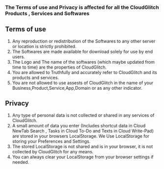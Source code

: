 ### The Terms of use and Privacy is affected for all the CloudGlitch Products , Services and Softwares
## Terms of use
1. Any reproduction or redistribution of the Softwares to any other server or location is strictly prohibited.
2. The Softwares are made available for download solely for use by end users.
3. The Logo and The name of the softwares (which maybe updated from time to time) are the properties of CloudGlitch. 
4. You are allowed to Truthfully and accurately refer to CloudGlitch and its products and services.
5. You are not allowed to use assests of CloudGlitch in the name of your Business,Product,Service,App,Domain or as any other indicator.

## Privacy
1. Any type of personal data is not collected or shared in any services of CloudGlitch.
2. A small amount of data you enter (Includes shortcut data in Cloud NewTab Search , Tasks in Cloud To-Do and Texts in Cloud Write-Pad) are stored in your browsers LocalStorage. We Use LocalStorage for storing your Preferences and Settings.
3. The stored LocalStorage is not shared and is in your browser, it is not collected by CloudGlitch for any means.
4. You can always clear your LocalStorage from your browser settings if needed.
